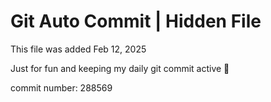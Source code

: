 # Git Auto Commit | Hidden File

This file was added Feb 12, 2025

Just for fun and keeping my daily git commit active 🤪

commit number: 288569
